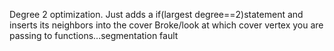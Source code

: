 Degree 2 optimization. Just adds a if(largest degree==2)statement and inserts its neighbors into the cover
Broke/look at which cover vertex you are passing to functions...segmentation fault
